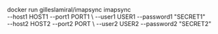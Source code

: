 docker run gilleslamiral/imapsync imapsync \
	--host1 HOST1 --port1 PORT1 \ 
	--user1 USER1 --password1 "SECRET1" \
	--host2 HOST2 --port2 PORT \ 
	--user2 USER2 --password2 "SECRET2"
